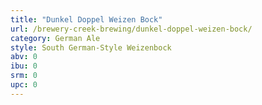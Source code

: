 ```yaml
---
title: "Dunkel Doppel Weizen Bock"
url: /brewery-creek-brewing/dunkel-doppel-weizen-bock/
category: German Ale
style: South German-Style Weizenbock
abv: 0
ibu: 0
srm: 0
upc: 0
---
```


